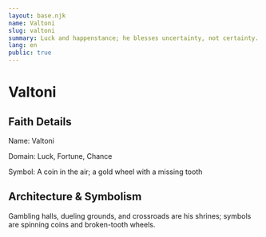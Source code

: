 ```yaml
---
layout: base.njk
name: Valtoni
slug: valtoni
summary: Luck and happenstance; he blesses uncertainty, not certainty.
lang: en
public: true
---
```


# Valtoni

## Faith Details

Name: Valtoni

Domain: Luck, Fortune, Chance

Symbol: A coin in the air; a gold wheel with a missing tooth

## Architecture & Symbolism

Gambling halls, dueling grounds, and crossroads are his shrines; symbols are spinning coins and broken-tooth wheels.
